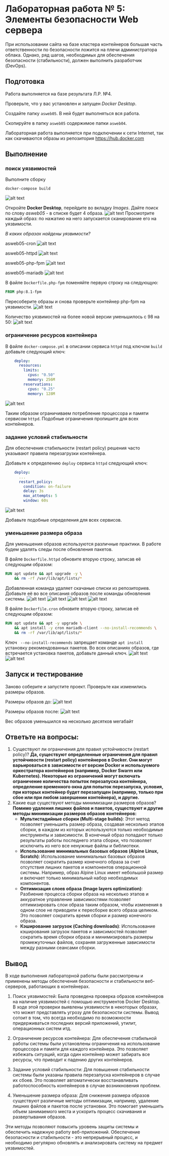 # Лабораторная работа № 5: Элементы безопасности Web сервера

При использовании сайта на базе кластера контейнеров большая часть ответственности по безопасности ложится на плечи администратора облака. Однако, ряд шагов, необходимых для обеспечения безопасности (стабильности), должен выполнить разработчик (DevOps).

## Подготовка

Работа выполняется на базе результата Л.Р. №4.

Проверьте, что у вас установлен и запущен _Docker Desktop_.

Создайте папку `asweb05`. В ней будет выполняться вся работа.

Скопируйте в папку `asweb05` содержимое папки `asweb04`.

Лабораторная работа выполняется при подключении к сети Internet, так как скачиваются образы из репозитория https://hub.docker.com

## Выполнение

### поиск уязвимостей

Выполните сборку 

```shell
docker-compose build
```
![alt text](image.png)

Откройте __Docker Desktop__, перейдите во вкладку _Images_. Дайте поиск по слову _asweb05_ - в списке будет 4 образа. 
![alt text](image-1.png)
Просмотрите каждый образ: по нажатию на него запускается сканирование его на уязвимости.

_В каких образах найдены уязвимости?_

asweb05-cron
![alt text](image-2.png)

asweb05-httpd
![alt text](image-3.png)

asweb05-php-fpm
![alt text](image-4.png)

asweb05-mariadb
![alt text](image-5.png)

В файле `Dockerfile.php-fpm` поменяйте первую строку на следующую:

```dockerfile
FROM php:8.1-fpm
```

Пересоберите образы и снова проверьте контейнер php-fpm на уязвимости.
![alt text](image-6.png)

Количество уязвимостей на более новой версии уменьшилось с 98 на 50:
![alt text](image-7.png)

### ограничение ресурсов контейнера

В файле `docker-compose.yml` в описании сервиса `httpd` под ключом `build` добавьте следующий ключ:

```yaml
    deploy:
      resources:
        limits:
          cpus: "0.50"
          memory: 256M
        reservations:
          cpus: "0.25"
          memory: 128M
```
![alt text](image-8.png)

Таким образом ограничиваем потребление процессора и памяти сервисом `httpd`. Подобные ограничения пропишите для всех контейнеров.

### задание условий стабильности

Для обеспечения стабильности (restart policy) решения часто указывают правила перезагрузки контейнера.

Добавьте к определению `deploy` сервиса `httpd` следующий ключ:

```yaml
    deploy:
      ...
      restart_policy:
        condition: on-failure
        delay: 3s
        max_attempts: 5
        window: 60s
```
![alt text](image-9.png)

Добавьте подобные определения для всех сервисов.

### уменьшение размера образа

Для уменьшения образов используются различные практики. В работе будем удалять следы после обновления пакетов.

В файле `Dockerfile.httpd` обновите вторую строку, записав её следующим образом:

```dockerfile
RUN apt update && apt upgrade -y \
	&& rm -rf /var/lib/apt/lists/*
```

Добавленная команда удаляет скачаные списки из репозиториев. Добавьте её во все описания образов после команды обновления системы.
![alt text](image-10.png)
![alt text](image-11.png)
![alt text](image-12.png)
![alt text](image-13.png)

В файле `Dockerfile.cron` обновите вторую строку, записав её следующим образом:

```dockerfile
RUN apt update && apt -y upgrade \
	&& apt install -y cron mariadb-client --no-install-recommends \
	&& rm -rf /var/lib/apt/lists/*
```

Ключ ` --no-install-recommends` запрещает команде `apt install` установку рекомендованных пакетов. Во всех описаниях образов, где встречается установка пакетов, добавьте данный ключ.
![alt text](image-14.png)
![alt text](image-15.png)


## Запуск и тестирование

Заново соберите и запустите проект. Проверьте как изменились размеры образов.

Размеры образов до:
![alt text](image-16.png)

Размеры образов после:
![alt text](image-17.png)

Вес образов уменьшился на несколько десятков мегабайт

## Ответьте на вопросы:

1. Существуют ли ограничения для правил устойчивости (restart policy)?
__Да, существуют определенные ограничения для правил устойчивости (restart policy) контейнеров в Docker. Они могут варьироваться в зависимости от версии Docker и используемого оркестратора контейнеров (например, Docker Swarm или Kubernetes). Некоторые из ограничений могут включать ограничение количества попыток перезапуска контейнера, определение временного окна для попыток перезапуска, условия, при которых контейнер будет перезапущен (например, только при сбое или при любом завершении контейнера), и другие.__
2. Какие еще существуют методы минимизации размеров образов? __Помимо удаления лишних файлов и пакетов, существуют и другие методы минимизации размеров образов контейнеров:__
    - __Мультистадийные сборки (Multi-stage builds)__: Этот метод позволяет уменьшить размер образа, создавая несколько этапов сборки, в каждом из которых используются только необходимые инструменты и зависимости. В конечный образ попадают только результаты работы последнего этапа сборки, что позволяет исключить из него все ненужные файлы и библиотеки.
    - __Использование минимальных базовых образов (Alpine Linux, Scratch)__: Использование минимальных базовых образов позволяет сократить размер конечного образа за счет отсутствия лишних пакетов и компонентов операционной системы. Например, образ Alpine Linux имеет небольшой размер и включает только минимальный набор необходимых компонентов.
    - __Оптимизация слоев образа (Image layers optimization)__: Разбиение процесса сборки образа на несколько этапов и аккуратное управление зависимостями позволяет оптимизировать слои образа таким образом, чтобы изменения в одном слое не приводили к пересборке всего образа целиком. Это позволяет сократить время сборки и размер конечного образа.
    - __Кэширование загрузок (Caching downloads)__: Использование кэширования загрузок пакетов и зависимостей позволяет сократить время сборки образа и минимизировать размеры промежуточных файлов, сохраняя загруженные зависимости между разными сеансами сборки.

## Вывод

В ходе выполнения лабораторной работы были рассмотрены и применены методы обеспечения безопасности и стабильности веб-серверов, работающих в контейнерах.

1. Поиск уязвимостей: Была проведена проверка образов контейнеров на наличие уязвимостей с помощью инструментов Docker Desktop. В ходе этой проверки выявлены уязвимости в некоторых образах, что может представлять угрозу для безопасности системы. Вывод сотоит в том, что всегда необходимо по возможности придерживаться последних версий приложений, утилит, операционных систем итд.

2. Ограничение ресурсов контейнера: Для обеспечения стабильной работы системы были установлены ограничения на использование процессора и памяти для каждого контейнера. Это позволяет избежать ситуаций, когда один контейнер может забирать все ресурсы, что приводит к падению других контейнеров.

3. Задание условий стабильности: Для повышения стабильности системы были указаны правила перезапуска контейнеров в случае их сбоев. Это позволяет автоматически восстанавливать работоспособность контейнеров в случае возникновения проблем.

4. Уменьшение размера образа: Для снижения размера образов существуют различные методы оптимизации, например, удаление лишних файлов и пакетов после установки. Это помогает уменьшить объем занимаемого места и ускорить процесс скачивания и развертывания образов.

Эти методы позволяют повысить уровень защиты системы и обеспечить надежную работу веб-приложений. Обеспечение безопасности и стабильности - это непрерывный процесс, и необходимо регулярно обновлять и анализировать систему на предмет уязвимостей.